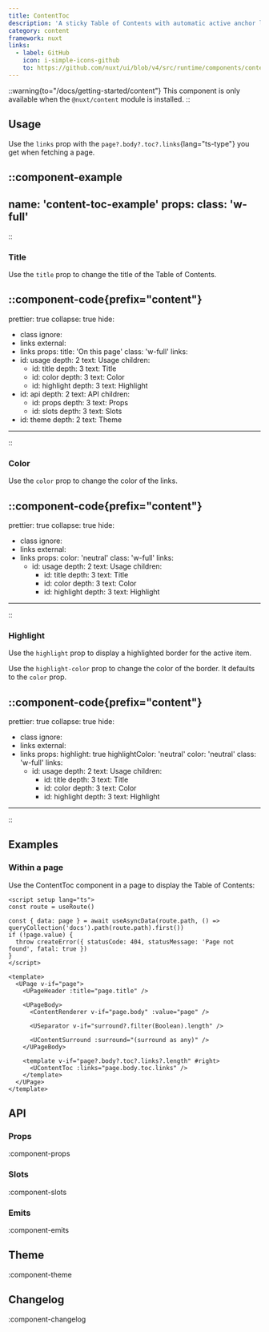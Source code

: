 ```yaml
---
title: ContentToc
description: 'A sticky Table of Contents with automatic active anchor link highlighting.'
category: content
framework: nuxt
links:
  - label: GitHub
    icon: i-simple-icons-github
    to: https://github.com/nuxt/ui/blob/v4/src/runtime/components/content/ContentToc.vue
---
```


::warning{to="/docs/getting-started/content"}
This component is only available when the `@nuxt/content` module is installed.
::

## Usage

Use the `links` prop with the `page?.body?.toc?.links`{lang="ts-type"} you get when fetching a page.

::component-example
---
name: 'content-toc-example'
props:
  class: 'w-full'
---
::

### Title

Use the `title` prop to change the title of the Table of Contents.

::component-code{prefix="content"}
---
prettier: true
collapse: true
hide:
  - class
ignore:
  - links
external:
  - links
props:
  title: 'On this page'
  class: 'w-full'
  links:
  - id: usage
    depth: 2
    text: Usage
    children:
    - id: title
      depth: 3
      text: Title
    - id: color
      depth: 3
      text: Color
    - id: highlight
      depth: 3
      text: Highlight
  - id: api
    depth: 2
    text: API
    children:
    - id: props
      depth: 3
      text: Props
    - id: slots
      depth: 3
      text: Slots
  - id: theme
    depth: 2
    text: Theme
---
::

### Color

Use the `color` prop to change the color of the links.

::component-code{prefix="content"}
---
prettier: true
collapse: true
hide:
  - class
ignore:
  - links
external:
  - links
props:
  color: 'neutral'
  class: 'w-full'
  links:
    - id: usage
      depth: 2
      text: Usage
      children:
        - id: title
          depth: 3
          text: Title
        - id: color
          depth: 3
          text: Color
        - id: highlight
          depth: 3
          text: Highlight
---
::

### Highlight

Use the `highlight` prop to display a highlighted border for the active item.

Use the `highlight-color` prop to change the color of the border. It defaults to the `color` prop.

::component-code{prefix="content"}
---
prettier: true
collapse: true
hide:
  - class
ignore:
  - links
external:
  - links
props:
  highlight: true
  highlightColor: 'neutral'
  color: 'neutral'
  class: 'w-full'
  links:
    - id: usage
      depth: 2
      text: Usage
      children:
        - id: title
          depth: 3
          text: Title
        - id: color
          depth: 3
          text: Color
        - id: highlight
          depth: 3
          text: Highlight
---
::

## Examples

### Within a page

Use the ContentToc component in a page to display the Table of Contents:

```vue [pages/\[...slug\\].vue]{22-24}
<script setup lang="ts">
const route = useRoute()

const { data: page } = await useAsyncData(route.path, () => queryCollection('docs').path(route.path).first())
if (!page.value) {
  throw createError({ statusCode: 404, statusMessage: 'Page not found', fatal: true })
}
</script>

<template>
  <UPage v-if="page">
    <UPageHeader :title="page.title" />

    <UPageBody>
      <ContentRenderer v-if="page.body" :value="page" />

      <USeparator v-if="surround?.filter(Boolean).length" />

      <UContentSurround :surround="(surround as any)" />
    </UPageBody>

    <template v-if="page?.body?.toc?.links?.length" #right>
      <UContentToc :links="page.body.toc.links" />
    </template>
  </UPage>
</template>
```

## API

### Props

:component-props

### Slots

:component-slots

### Emits

:component-emits

## Theme

:component-theme

## Changelog

:component-changelog
